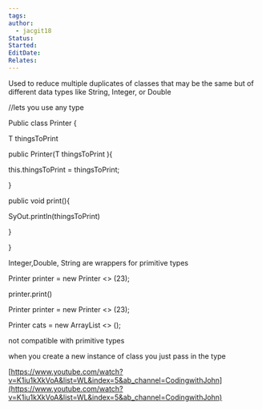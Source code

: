 ```yaml
---
tags: 
author:
  - jacgit18
Status: 
Started: 
EditDate: 
Relates:
---
```

Used to reduce multiple duplicates of classes that may be the same but of different data types like String, Integer, or Double

//lets you use any type

Public class Printer <T>{

T thingsToPrint

public Printer(T thingsToPrint ){

this.thingsToPrint = thingsToPrint;

}

public void print(){

SyOut.println(thingsToPrint)

}

}

Integer,Double, String are wrappers for primitive types

Printer <Integer> printer = new Printer <> (23);

printer.print()

Printer <Double> printer = new Printer <> (23);

Printer <Cat> cats = new ArrayList <> ();

not compatible with primitive types

when you create a new instance of class you just pass in the type

[https://www.youtube.com/watch?v=K1iu1kXkVoA&list=WL&index=5&ab_channel=CodingwithJohn](https://www.youtube.com/watch?v=K1iu1kXkVoA&list=WL&index=5&ab_channel=CodingwithJohn)